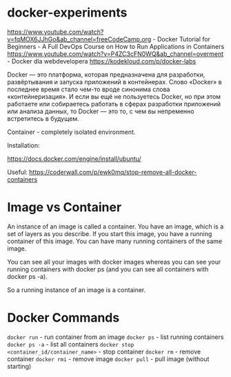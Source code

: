 # docker-experiments

https://www.youtube.com/watch?v=fqMOX6JJhGo&ab_channel=freeCodeCamp.org - Docker Tutorial for Beginners - A Full DevOps Course on How to Run Applications in Containers
https://www.youtube.com/watch?v=P4ZC3cFN0WQ&ab_channel=overment - Docker dla webdevelopera
https://kodekloud.com/p/docker-labs

Docker — это платформа, которая предназначена для разработки, развёртывания и запуска приложений в контейнерах. Слово «Docker» в последнее время стало чем-то вроде синонима слова «контейнеризация». И если вы ещё не пользуетесь Docker, но при этом работаете или собираетесь работать в сферах разработки приложений или анализа данных, то Docker — это то, с чем вы непременно встретитесь в будущем.


Container - completely isolated environment.


Installation:

https://docs.docker.com/engine/install/ubuntu/

Useful: 
https://coderwall.com/p/ewk0mq/stop-remove-all-docker-containers

# Image vs Container

An instance of an image is called a container. You have an image, which is a set of layers as you describe. If you start this image, you have a running container of this image. You can have many running containers of the same image.

You can see all your images with docker images whereas you can see your running containers with docker ps (and you can see all containers with docker ps -a).

So a running instance of an image is a container.

# Docker Commands

`docker run` - run container from an image
`docker ps` - list running containers
`docker ps -a` - list all containers
`docker stop <container_id/container_name>` - stop container
`docker rm` - remove container
`docker rmi` - remove image
`docker pull` - pull image (without starting)

 

